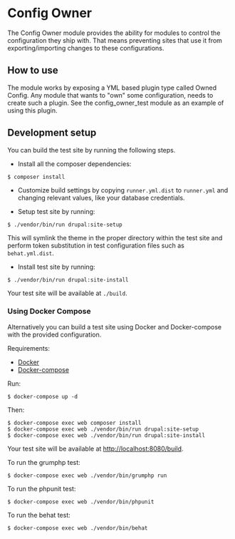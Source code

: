 # Config Owner

The Config Owner module provides the ability for modules to control the configuration they ship with. That means preventing sites that use it from
exporting/importing changes to these configurations.

## How to use

The module works by exposing a YML based plugin type called Owned Config. Any module that wants to "own" some configuration, needs to create such a plugin. See the config_owner_test module as an example of using this plugin.

## Development setup

You can build the test site by running the following steps.

* Install all the composer dependencies:

```
$ composer install
```

* Customize build settings by copying `runner.yml.dist` to `runner.yml` and
changing relevant values, like your database credentials.

* Setup test site by running:

```
$ ./vendor/bin/run drupal:site-setup
```

This will symlink the theme in the proper directory within the test site and
perform token substitution in test configuration files such as `behat.yml.dist`.

* Install test site by running:

```
$ ./vendor/bin/run drupal:site-install
```

Your test site will be available at `./build`.

### Using Docker Compose

Alternatively you can build a test site using Docker and Docker-compose with the provided configuration.

Requirements:

- [Docker](https://www.docker.com/get-docker)
- [Docker-compose](https://docs.docker.com/compose/)

Run:

```
$ docker-compose up -d
```

Then:

```
$ docker-compose exec web composer install
$ docker-compose exec web ./vendor/bin/run drupal:site-setup
$ docker-compose exec web ./vendor/bin/run drupal:site-install
```

Your test site will be available at [http://localhost:8080/build](http://localhost:8080/build).

To run the grumphp test:

```
$ docker-compose exec web ./vendor/bin/grumphp run
```

To run the phpunit test:

```
$ docker-compose exec web ./vendor/bin/phpunit
```

To run the behat test:

```
$ docker-compose exec web ./vendor/bin/behat
```
